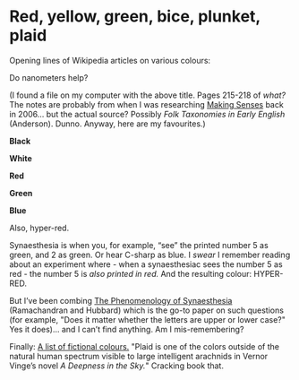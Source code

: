 # Red, yellow, green, bice, plunket, plaid

Opening lines of Wikipedia articles on various colours:

Do nanometers help?

(I found a file on my computer with the above title. Pages 215-218 of _what?_
The notes are probably from when I was researching [Making
Senses](http://interconnected.org/notes/2006/06/reboot8/senses/) back in 2006…
but the actual source? Possibly _Folk Taxonomies in Early English_ (Anderson).
Dunno. Anyway, here are my favourites.)

**Black**

**White**

**Red**

**Green**

**Blue**

Also, hyper-red.

Synaesthesia is when you, for example, “see” the printed number 5 as green,
and 2 as green. Or hear C-sharp as blue. I _swear_ I remember reading about an
experiment where - when a synaesthesiac sees the number 5 as red - the number
5 is _also printed in red._ And the resulting colour: HYPER-RED.

But I’ve been combing [The Phenomenology of
Synaesthesia](http://www.imprint.co.uk/pdf/R_H-follow-up.pdf) (Ramachandran
and Hubbard) which is the go-to paper on such questions (for example, "Does it
matter whether the letters are upper or lower case?" Yes it does)… and I can’t
find anything. Am I mis-remembering?

Finally: [A list of fictional
colours.](https://en.wikipedia.org/wiki/List_of_fictional_colors) "Plaid is
one of the colors outside of the natural human spectrum visible to large
intelligent arachnids in Vernor Vinge’s novel _A Deepness in the Sky._"
Cracking book that.
